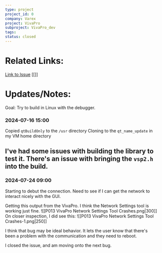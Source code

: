 ```yaml
---
type: project
project_id: 0
company: Varex
project: VivaPro
subproject: VivaPro_dev
tags: 
status: closed
---
```

# Related Links:
[Link to Issue](https://fpbugs/issues/31626)
[[]]

# Updates/Notes:
Goal: Try to build in Linux with the debugger. 

### 2024-07-16 15:00
Copied `qtBuildOnly` to the `/usr` directory
Cloning to the `qt_name_update` in my VM home directory

I've had some issues with building the library to test it. There's an issue with bringing the `vsp2.h` into the build. 
- 

### 2024-07-24 09:00
Starting to debut the connection. Need to see if I can get the network to interact nicely with the GUI. 

Getting this output from the VivaPro. I think the Network Settings tool is working just fine. 
![[P013 VivaPro Network Settings Tool Crashes.png|300]]
On closer inspection, I did see this:
![[P013 VivaPro Network Settings Tool Crashes-1.png|250]]

I think that bug may be ideal behavior. It lets the user know that there's been a problem with the communication and they need to reboot. 


I closed the issue, and am moving onto the next bug. 
